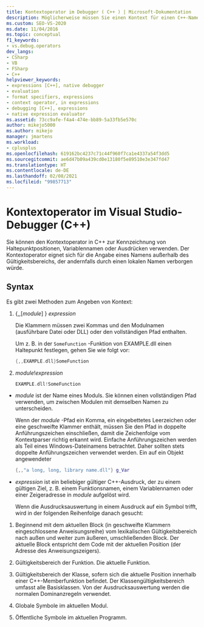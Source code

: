 ```yaml
---
title: Kontextoperator im Debugger ( C++ ) | Microsoft-Dokumentation
description: Möglicherweise müssen Sie einen Kontext für einen C++-Namen angeben, der sich außerhalb des Gültigkeitsbereichs befindet und durch einen lokalen Namen verborgen wird. Hier erfahren Sie, wie Sie hierfür den Kontextoperator verwenden.
ms.custom: SEO-VS-2020
ms.date: 11/04/2016
ms.topic: conceptual
f1_keywords:
- vs.debug.operators
dev_langs:
- CSharp
- VB
- FSharp
- C++
helpviewer_keywords:
- expressions [C++], native debugger
- evaluation
- format specifiers, expressions
- context operator, in expressions
- debugging [C++], expressions
- native expression evaluator
ms.assetid: 73cc9afe-f4a4-474e-bb89-5a33fb5e570c
author: mikejo5000
ms.author: mikejo
manager: jmartens
ms.workload:
- cplusplus
ms.openlocfilehash: 619162bc4237c71c44f960f7ca1e4337a54f3dd5
ms.sourcegitcommit: ae6d47b09a439cd0e13180f5e89510e3e347fd47
ms.translationtype: HT
ms.contentlocale: de-DE
ms.lasthandoff: 02/08/2021
ms.locfileid: "99857713"
---
```

# <a name="context-operator-in-the-visual-studio-debugger-c"></a>Kontextoperator im Visual Studio-Debugger (C++)
Sie können den Kontextoperator in C++ zur Kennzeichnung von Haltepunktpositionen, Variablennamen oder Ausdrücken verwenden. Der Kontextoperator eignet sich für die Angabe eines Namens außerhalb des Gültigkeitsbereichs, der andernfalls durch einen lokalen Namen verborgen würde.

## <a name="syntax"></a><a name="BKMK_Using_context_operators_to_specify_a_symbol"></a> Syntax
 Es gibt zwei Methoden zum Angeben von Kontext:

1. {,,[*module*] } *expression*

     Die Klammern müssen zwei Kommas und den Modulnamen (ausführbare Datei oder DLL) oder den vollständigen Pfad enthalten.

     Um z. B. in der `SomeFunction` -Funktion von EXAMPLE.dll einen Haltepunkt festlegen, gehen Sie wie folgt vor:

    ```C++
    {,,EXAMPLE.dll}SomeFunction
    ```

2. *module*!*expression*

    ```C++
    EXAMPLE.dll!SomeFunction
    ```

- *module* ist der Name eines Moduls. Sie können einen vollständigen Pfad verwenden, um zwischen Modulen mit demselben Namen zu unterscheiden.

   Wenn der *module* -Pfad ein Komma, ein eingebettetes Leerzeichen oder eine geschweifte Klammer enthält, müssen Sie den Pfad in doppelte Anführungszeichen einschließen, damit die Zeichenfolge vom Kontextparser richtig erkannt wird. Einfache Anführungszeichen werden als Teil eines Windows-Dateinamens betrachtet. Daher sollten stets doppelte Anführungszeichen verwendet werden. Ein auf ein Objekt angewendeter

  ```C++
  {,,"a long, long, library name.dll"} g_Var
  ```

- *expression* ist ein beliebiger gültiger C++-Ausdruck, der zu einem gültigen Ziel, z. B. einem Funktionsnamen, einem Variablennamen oder einer Zeigeradresse in *module* aufgelöst wird.

  Wenn die Ausdrucksauswertung in einem Ausdruck auf ein Symbol trifft, wird in der folgenden Reihenfolge danach gesucht:

1. Beginnend mit dem aktuellen Block (in geschweifte Klammern eingeschlossene Anweisungsreihe) vom lexikalischen Gültigkeitsbereich nach außen und weiter zum äußeren, umschließenden Block. Der aktuelle Block entspricht dem Code mit der aktuellen Position (der Adresse des Anweisungszeigers).

2. Gültigkeitsbereich der Funktion. Die aktuelle Funktion.

3. Gültigkeitsbereich der Klasse, sofern sich die aktuelle Position innerhalb einer C++-Memberfunktion befindet. Der Klassengültigkeitsbereich umfasst alle Basisklassen. Von der Ausdrucksauswertung werden die normalen Dominanzregeln verwendet.

4. Globale Symbole im aktuellen Modul.

5. Öffentliche Symbole im aktuellen Programm.